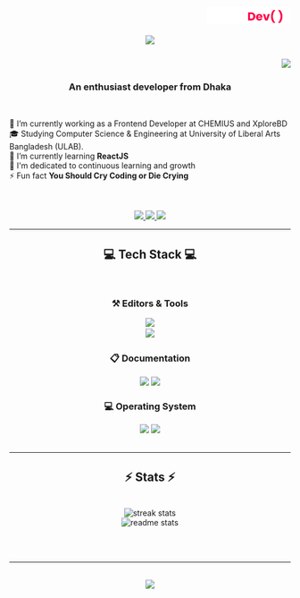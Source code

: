 <img align="right" width="150px" src="https://github.com/rahatcodes/rahatcodes/blob/main/Web-Sized-dark.png"/>


<h1 align="center">
    <img src="https://readme-typing-svg.herokuapp.com/?font=Righteous&size=35&center=true&vCenter=true&width=500&height=70&duration=4000&lines=Hi+There!+👋;+I'm+Rahat+Talukder!;" />
</h1>
<img align="right" src="https://visitor-badge.laobi.icu/badge?page_id=rahatcodes.rahatcodes" /><br>
<h3 align="center">An enthusiast developer from Dhaka</h3>

<br/>

<div align="left">
 
 🔭 I’m currently working as a Frontend Developer at CHEMIUS and XploreBD<br>
 🎓 Studying Computer Science & Engineering at University of Liberal Arts Bangladesh (ULAB).<br>
 🌱 I’m currently learning **ReactJS**<br>
💬 I'm dedicated to continuous learning and growth<br>
⚡ Fun fact **You Should Cry Coding or Die Crying**<br><br><br>

 </div>
 
<div align="center"> 
  <a href="mailto:hello@rahatdev.tech">
    <img src="https://img.shields.io/badge/Gmail-333333?style=for-the-badge&logo=gmail&logoColor=red" />
  </a>
  <a href="https://www.linkedin.com/in/rahattalukder/" target="_blank">
    <img src="https://img.shields.io/badge/LinkedIn-0077B5?style=for-the-badge&logo=linkedin&logoColor=white" target="_blank" />
  </a>
  <a href="https://rahatdev.tech" target="_blank">
     <img src="https://img.shields.io/badge/Portfolio-FF5722?style=for-the-badge&logo=todoist&logoColor=white" target="_blank" /> <!-- sqlite, safari, google-chrome are other good icon options -->
  </a>
</div>

 <hr/>
 
<h2 align="center">💻 Tech Stack 💻</h2>
<br/>
<div align="center">
    <h3 align="center">⚒️ Editors & Tools </h3>
    <img src="https://skillicons.dev/icons?i=vscode,html,css,github,wordpress,figma,git" /><br>
    <img src="https://skillicons.dev/icons?i=c,javascript,photoshop,illustrator,react,nextjs,cpp" /><br>
    <h3 align="center">📋 Documentation </h3>
     <img src="https://img.shields.io/badge/markdown-%23000000.svg?style=for-the-badge&logo=markdown&logoColor=white" />
    <img src="https://img.shields.io/badge/GitHub%20Pages-222222?style=for-the-badge&logo=GitHub%20Pages&logoColor=white" /><br>
    <h3 align="center">💻 Operating System </h3>
     <img src="https://img.shields.io/badge/Linux-FCC624?style=for-the-badge&logo=linux&logoColor=black" />
    <img src="https://img.shields.io/badge/Windows-0078D6?style=for-the-badge&logo=windows&logoColor=white" /><br>
</div>

<br/>
<hr/>

<!--<div align="center">
  <h2>🐍 My Contributions 🐍</h2>
  <br>
  <img alt="snake eating my contributions" src="https://raw.githubusercontent.com/salesp07/salesp07/output/github-contribution-grid-snake.svg" />
  
  <br/><br/><br/>
</div>

<hr/>-->

<h2 align="center">⚡ Stats ⚡</h2>
<br>
<div align=center>
    <img width=390 src="https://github-readme-streak-stats-salesp07.vercel.app/?user=rahatcodes&count_private=true&theme=react&border_radius=10" alt="streak stats"/>
    <br>
    <img width=390 src="https://github-readme-stats-salesp07.vercel.app/api?username=rahatcodes&count_private=true&show_icons=true&theme=react&rank_icon=github&border_radius=10" alt="readme stats" />
  
</div>

<br/><br/>

<hr/>

<br/>

<div align="center">
<a href="https://rahatdev.tech" target="_blank">
     <img src="https://img.shields.io/badge/Check Me Out-FF5722?style=for-the-badge&logo=actix&logoColor=white" target="_blank" /> <!-- sqlite, safari, google-chrome are other good icon options -->
  </a>
</div>

<br/>
